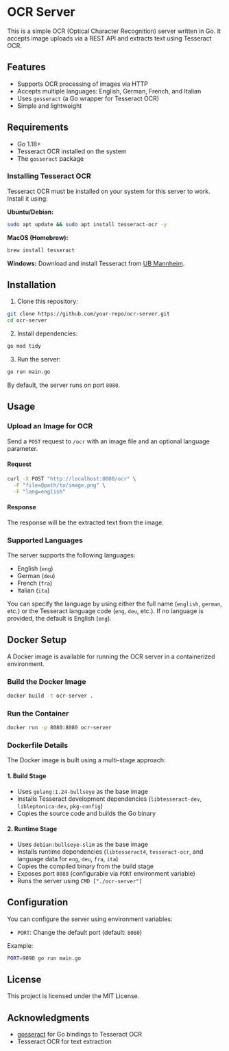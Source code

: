 # OCR Server

This is a simple OCR (Optical Character Recognition) server written in Go. It accepts image uploads via a REST API and extracts text using Tesseract OCR.

## Features
- Supports OCR processing of images via HTTP
- Accepts multiple languages: English, German, French, and Italian
- Uses `gosseract` (a Go wrapper for Tesseract OCR)
- Simple and lightweight

## Requirements
- Go 1.18+
- Tesseract OCR installed on the system
- The `gosseract` package

### Installing Tesseract OCR
Tesseract OCR must be installed on your system for this server to work. Install it using:

**Ubuntu/Debian:**
```sh
sudo apt update && sudo apt install tesseract-ocr -y
```

**MacOS (Homebrew):**
```sh
brew install tesseract
```

**Windows:**
Download and install Tesseract from [UB Mannheim](https://github.com/UB-Mannheim/tesseract/wiki).

## Installation
1. Clone this repository:
```sh
git clone https://github.com/your-repo/ocr-server.git
cd ocr-server
```

2. Install dependencies:
```sh
go mod tidy
```

3. Run the server:
```sh
go run main.go
```
By default, the server runs on port `8080`.

## Usage
### Upload an Image for OCR
Send a `POST` request to `/ocr` with an image file and an optional language parameter.

#### Request
```sh
curl -X POST "http://localhost:8080/ocr" \
  -F "file=@path/to/image.png" \
  -F "lang=english"
```

#### Response
The response will be the extracted text from the image.

### Supported Languages
The server supports the following languages:
- English (`eng`)
- German (`deu`)
- French (`fra`)
- Italian (`ita`)

You can specify the language by using either the full name (`english`, `german`, etc.) or the Tesseract language code (`eng`, `deu`, etc.). If no language is provided, the default is English (`eng`).

## Docker Setup
A Docker image is available for running the OCR server in a containerized environment.

### Build the Docker Image
```sh
docker build -t ocr-server .
```

### Run the Container
```sh
docker run -p 8080:8080 ocr-server
```

### Dockerfile Details
The Docker image is built using a multi-stage approach:

#### 1. Build Stage
- Uses `golang:1.24-bullseye` as the base image
- Installs Tesseract development dependencies (`libtesseract-dev`, `libleptonica-dev`, `pkg-config`)
- Copies the source code and builds the Go binary

#### 2. Runtime Stage
- Uses `debian:bullseye-slim` as the base image
- Installs runtime dependencies (`libtesseract4`, `tesseract-ocr`, and language data for `eng`, `deu`, `fra`, `ita`)
- Copies the compiled binary from the build stage
- Exposes port `8080` (configurable via `PORT` environment variable)
- Runs the server using `CMD ["./ocr-server"]`

## Configuration
You can configure the server using environment variables:
- `PORT`: Change the default port (default: `8080`)

Example:
```sh
PORT=9090 go run main.go
```

## License
This project is licensed under the MIT License.

## Acknowledgments
- [gosseract](https://github.com/otiai10/gosseract) for Go bindings to Tesseract OCR
- Tesseract OCR for text extraction

